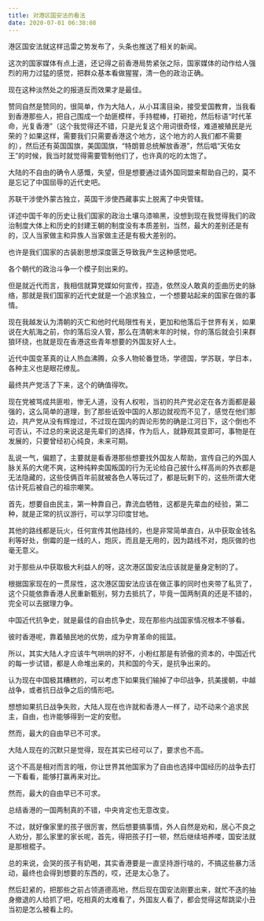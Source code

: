 ```yaml
---
title: 对港区国安法的看法
date: 2020-07-01 06:38:08
---
```


港区国安法就这样迅雷之势发布了，头条也推送了相关的新闻。

这次的国家媒体有点上道，还记得之前香港局势紧张之际，国家媒体的动作给人强烈的用力过猛的感觉，把群众基本看做猩猩，清一色的政治正确。

现在这种淡然处之的报道反而效果才是最佳。

赞同自然是赞同的，很简单，作为大陆人，从小耳濡目染，接受爱国教育，当我看到香港那些人，把自己围成一个劫匪模样，手持棍棒，打砸抢，然后标语“时代革命，光复香港”（这个我觉得还不错，只是光复这个用词很奇怪，难道被殖民是光荣的？如果这样，需要我们只需要香港这个地方，这个地方的人我们都不需要的），然后还有英国国旗，美国国旗，“特朗普总统解放香港”，然后唱“天佑女王”的时候，我当时就觉得需要管制他们了，也许真的吃的太饱了。

大陆的不自由的确令人感慨，失望，但是想要通过请外国同盟来帮助自己的，莫不是忘记了中国屈辱的近代史吧。

苏联干涉使外蒙古独立，英国干涉使西藏事实上脱离了中央管辖。

详述中国千年的历史让我们国家的政治土壤乌漆嘛黑，没想到现在我觉得我们的政治制度大体上和历史的封建王朝的制度没有本质差别，当然，最大的差别还是有的，汉人当家做主和异族人当家做主还是有极大差别的。

也许是我们国家的古装剧思想深度匮乏导致我产生这种感觉吧。

各个朝代的政治斗争一个模子刻出来的。

但是就近代而言，我相信就算党媒如何宣传，捏造，依然没人敢真的歪曲历史的脉络，那就是我们国家的近代史就是一个追求独立，一个想要站起来的国家在做的事情。

现在我越发认为清朝的灭亡和他时代局限性有关，更加和他落后于世界有关，如果说在大航海之前，你的落后没人管，那么在清朝末年的时候，你的落后就会引来群狼环绕，也就是现在香港这些青年想要的外国友好人士。

近代中国变革真的让人热血沸腾，众多人物轮番登场，学德国，学苏联，学日本，各种主义也是眼花缭乱。

最终共产党活了下来，这个的确值得吹。

现在党被骂成共匪啦，惨无人道，没有人权啦，当初的共产党必定在各方面都是最强的，这么简单的道理，到了那些诋毁中国的人那边就视而不见了，感觉在他们那边，共产党从没有辉煌过，不过现在国内的舆论形势的确是江河日下，这个倒也不可否认，不过总的来说这是先辈们的选择，作为后人，就静观其变即可，事物是在发展的，只要曾经初心纯良，未来可期。

乱说一气，偏题了，主要就是看香港那些想要找外国友人帮助，宣传自己的外国人脉关系的大佬不爽，这种纯粹卖国叛国的行为无论给自己披什么样高尚的外衣都是无法隐藏的，这些伎俩百年前就被各色人等玩过了，都是玩剩下的，这些所谓大佬估计死后被自己的祖宗嘲笑。

首先，想要自由民主，第一种靠自己，靠流血牺牲，这都是先辈血的经验，第二种，就是正常的抗议游行，可以学习印度甘地。

其他的路线都是玩火，任何宣传其他路线的，也是非常简单直白，从中获取金钱名利等好处，倒霉的是一线的人，炮灰，而且是无用的，因为路线不对，炮灰做的也毫无意义。

对于那些从中获取极大利益人的呀，这次港区国安法应该就是量身定制的了。

根据国家现在的一贯尿性，这次港区国安法应该在做正事的同时也夹带了私货了，这个只能依靠香港人民重新甄别，努力去抵抗了，毕竟一国两制真的还是不错的，完全可以去据理力争。

中国近代抗争史，就是最佳的自由抗争史，现在那些内战国家情况根本不够看。

彼时香港呢，靠着殖民地的优势，成为孕育革命的摇篮。

所以，其实大陆人才应该牛气哄哄的好不，小粉红那是有骄傲的资本的，中国近代的每一步试错，都是人命堆出来的，共和国的今天，是抗争出来的。

认为现在中国极其糟糕的，可以考虑下如果我们输掉了中印战争，抗美援朝，中越战争，或者抗日战争之后的情形吧。

想想如果抗日战争失败，大陆人现在也许就和香港人一样了，动不动来个追求民主，自由，也许能够得到一定的安慰。

然而，最大的自由早已不可求。

大陆人现在的沉默只是觉得，现在其实已经可以了，要求也不高。

这个不高是相对而言的哦，你让世界其他国家为了自由也选择中国经历的战争去打一下看看，能够打赢再来对比。

然而，最大的自由早已不可求。

总结香港的一国两制真的不错，中央肯定也无意改变。

不过，就好像家里的孩子很厉害，然后想要搞事情，外人自然是劝和，居心不良之人劝分，那么家里的家长呢，首先，得把孩子打一顿，然后继续培养喽，国安法就是那根棍子。

总的来说，会哭的孩子有奶喝，其实香港要是一直坚持游行啥的，不搞这些暴力活动，最终也会得到想要的东西的，哎，还是太心急了。

然后赶紧的，把那些之前占领道德高地，然后现在国安法刚要出来，就忙不迭的抽身撤退的人给抓了吧，吃相真的太难看了，外国友人看了，都会觉得这帮跳梁小丑当初是怎么被看上的。
